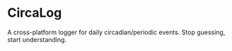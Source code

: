 # CircaLog
A cross-platform logger for daily circadian/periodic events. Stop guessing, start understanding.
